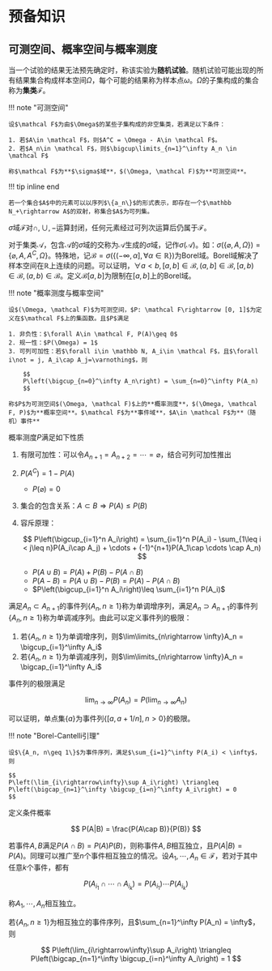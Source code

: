 # 预备知识

## 可测空间、概率空间与概率测度

$\renewcommand{\geq}{\geqslant}\renewcommand{\leq}{\leqslant}$
当一个试验的结果无法预先确定时，称该实验为**随机试验**。随机试验可能出现的所有结果集合构成样本空间$\Omega$，每个可能的结果称为样本点$\omega$。$\Omega$的子集构成的集合称为**集类**$\mathcal F$。

!!! note "可测空间"

    设$\mathcal F$为由$\Omega$的某些子集构成的非空集类，若满足以下条件：

    1. 若$A\in \mathcal F$，则$A^C = \Omega - A\in \mathcal F$。
    2. 若$A_n\in \mathcal F$，则$\bigcup\limits_{n=1}^\infty A_n \in \mathcal F$

    称$\mathcal F$为**$\sigma$域**，$(\Omega, \mathcal F)$为**可测空间**。

!!! tip inline end

    若一个集合$A$中的元素可以以序列$\{a_n\}$的形式表示，即存在一个$\mathbb N_+\rightarrow A$的双射，称集合$A$为可列集。

$\sigma$域$\mathcal F$对$\cap, \cup, -$运算封闭，任何元素经过可列次运算后仍属于$\mathcal F$。

对于集类$\mathcal A$，包含$\mathcal A$的$\sigma$域的交称为$\mathcal A$生成的$\sigma$域，记作$\sigma(\mathcal A)$。如：$\sigma(\{\varnothing, A, \Omega\}) = \{\varnothing, A, A^C, \Omega\}$。特殊地，记$\mathcal B = \sigma(\{(-\infty, \alpha], \forall \alpha \in \mathbb R\})$为Borel域。Borel域解决了样本空间在$\mathbb R$上连续的问题。可以证明，$\forall a < b, [a, b]\in \mathcal B, (a, b]\in \mathcal B, [a, b)\in \mathcal B, (a, b)\in \mathcal B$。定义$\mathcal B[a, b]$为限制在$[a, b]$上的Borel域。

!!! note "概率测度与概率空间"

    设$(\Omega, \mathcal F)$为可测空间，$P: \mathcal F\rightarrow [0, 1]$为定义在$\mathcal F$上的集函数。且$P$满足

    1. 非负性：$\forall A\in \mathcal F, P(A)\geq 0$
    2. 规一性：$P(\Omega) = 1$
    3. 可列可加性：若$\forall i\in \mathbb N, A_i\in \mathcal F$，且$\forall i\not = j, A_i\cap A_j=\varnothing$，则

        $$
        P\left(\bigcup_{n=0}^\infty A_n\right) = \sum_{n=0}^\infty P(A_n)
        $$

    称$P$为可测空间$(\Omega, \mathcal F)$上的**概率测度**，$(\Omega, \mathcal F, P)$为**概率空间**。$\mathcal F$为**事件域**，$A\in \mathcal F$为**（随机）事件**

概率测度$P$满足如下性质

1. 有限可加性：可以令$A_{n+1} = A_{n+2} = \cdots = \varnothing$，结合可列可加性推出
2. $P(A^C) = 1 - P(A)$
    * $P(\varnothing) = 0$
3. 集合的包含关系：$A\subset B\Rightarrow P(A)\leq P(B)$
4. 容斥原理：

    $$
    P\left(\bigcup_{i=1}^n A_i\right) = \sum_{i=1}^n P(A_i) - \sum_{1\leq i < j\leq n}P(A_i\cap A_j) + \cdots + (-1)^{n+1}P(A_1\cap \cdots \cap A_n)
    $$

    * $P(A\cup B) = P(A) + P(B) - P(A\cap B)$
    * $P(A - B) = P(A\cup B) - P(B) = P(A) - P(A\cap B)$
    * $P\left(\bigcup_{i=1}^n A_i\right)\leq \sum_{i=1}^n P(A_i)$

满足$A_n\subset A_{n+1}$的事件列$\{A_n, n\geq 1\}$称为单调增序列，满足$A_n\supset A_{n+1}$的事件列$\{A_n, n\geq 1\}$称为单调减序列。由此可以定义事件列的极限：

1. 若$\{A_n, n\geq 1\}$为单调增序列，则$\lim\limits_{n\rightarrow \infty}A_n = \bigcup_{i=1}^\infty A_i$
2. 若$\{A_n, n\geq 1\}$为单调减序列，则$\lim\limits_{n\rightarrow \infty}A_n = \bigcap_{i=1}^\infty A_i$

事件列的极限满足

$$
\lim_{n\rightarrow\infty}P(A_n) = P\left(\lim_{n\rightarrow\infty} A_n\right)
$$

可以证明，单点集$\{a\}$为事件列$\{[a, a+1/n], n > 0\}$的极限。

!!! note "Borel-Cantelli引理"

    设$\{A_n, n\geq 1\}$为事件序列，满足$\sum_{i=1}^\infty P(A_i) < \infty$，则

    $$
    P\left(\lim_{i\rightarrow\infty}\sup A_i\right) \triangleq P\left(\bigcap_{n=1}^\infty \bigcup_{i=n}^\infty A_i\right) = 0
    $$

定义条件概率

$$
P(A|B) = \frac{P(A\cap B)}{P(B)}
$$

若事件$A, B$满足$P(A\cap B) = P(A)P(B)$，则称事件$A, B$相互独立，且$P(A|B) = P(A)$。同理可以推广至$n$个事件相互独立的情况。设$A_1, \cdots, A_n\in \mathcal F$，若对于其中任意$k$个事件，都有

$$
P(A_{i_1}\cap\cdots\cap A_{i_k}) = P(A_{i_1})\cdots P(A_{i_k})
$$

称$A_1, \cdots, A_n$相互独立。

若$\{A_n, n\geq 1\}$为相互独立的事件序列，且$\sum_{n=1}^\infty P(A_n) = \infty$，则

$$
P\left(\lim_{i\rightarrow\infty}\sup A_i\right) \triangleq P\left(\bigcap_{n=1}^\infty \bigcup_{i=n}^\infty A_i\right) = 1
$$